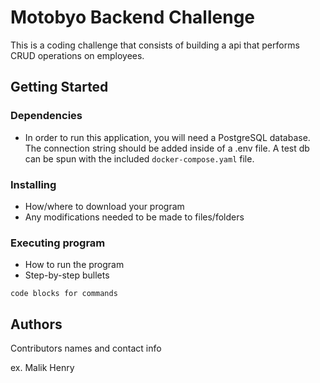 # Motobyo Backend Challenge

This is a coding challenge that consists of building a api that performs CRUD operations on employees.

## Getting Started

### Dependencies

* In order to run this application, you will need a PostgreSQL database. The connection string should be added inside of a .env file. A test db can be spun with the included `docker-compose.yaml` file.

### Installing

* How/where to download your program
* Any modifications needed to be made to files/folders

### Executing program

* How to run the program
* Step-by-step bullets
```
code blocks for commands
```
## Authors

Contributors names and contact info

ex. Malik Henry
